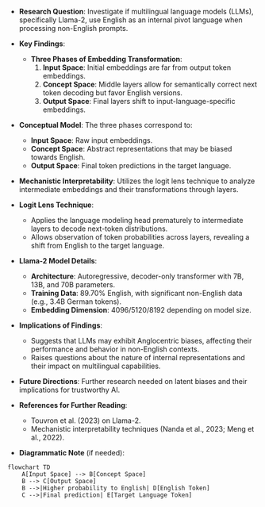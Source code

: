 - **Research Question**: Investigate if multilingual language models (LLMs), specifically Llama-2, use English as an internal pivot language when processing non-English prompts.
  
- **Key Findings**:
  - **Three Phases of Embedding Transformation**:
    1. **Input Space**: Initial embeddings are far from output token embeddings.
    2. **Concept Space**: Middle layers allow for semantically correct next token decoding but favor English versions.
    3. **Output Space**: Final layers shift to input-language-specific embeddings.
  
- **Conceptual Model**: The three phases correspond to:
  - **Input Space**: Raw input embeddings.
  - **Concept Space**: Abstract representations that may be biased towards English.
  - **Output Space**: Final token predictions in the target language.

- **Mechanistic Interpretability**: Utilizes the logit lens technique to analyze intermediate embeddings and their transformations through layers.

- **Logit Lens Technique**: 
  - Applies the language modeling head prematurely to intermediate layers to decode next-token distributions.
  - Allows observation of token probabilities across layers, revealing a shift from English to the target language.

- **Llama-2 Model Details**:
  - **Architecture**: Autoregressive, decoder-only transformer with 7B, 13B, and 70B parameters.
  - **Training Data**: 89.70% English, with significant non-English data (e.g., 3.4B German tokens).
  - **Embedding Dimension**: 4096/5120/8192 depending on model size.

- **Implications of Findings**:
  - Suggests that LLMs may exhibit Anglocentric biases, affecting their performance and behavior in non-English contexts.
  - Raises questions about the nature of internal representations and their impact on multilingual capabilities.

- **Future Directions**: Further research needed on latent biases and their implications for trustworthy AI.

- **References for Further Reading**:
  - Touvron et al. (2023) on Llama-2.
  - Mechanistic interpretability techniques (Nanda et al., 2023; Meng et al., 2022).

- **Diagrammatic Note** (if needed):
```mermaid
flowchart TD
    A[Input Space] --> B[Concept Space]
    B --> C[Output Space]
    B -->|Higher probability to English| D[English Token]
    C -->|Final prediction| E[Target Language Token]
```